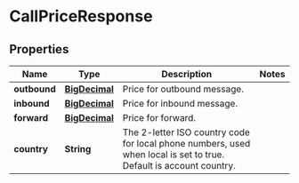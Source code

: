 
# CallPriceResponse

## Properties
Name | Type | Description | Notes
------------ | ------------- | ------------- | -------------
**outbound** | [**BigDecimal**](BigDecimal.md) | Price for outbound message. | 
**inbound** | [**BigDecimal**](BigDecimal.md) | Price for inbound message. | 
**forward** | [**BigDecimal**](BigDecimal.md) | Price for forward. | 
**country** | **String** | The 2-letter ISO country code for local phone numbers, used when local is  set to true. Default is account country. | 



